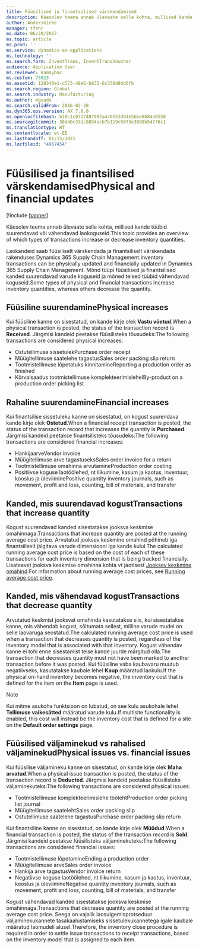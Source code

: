 ```yaml
---
title: Füüsilised ja finantsilised värskendamised
description: Käesolev teema annab ülevaate selle kohta, millised kande tüübid suurendavad või vähendavad laokoguseid.
author: AndersGirke
manager: tfehr
ms.date: 06/20/2017
ms.topic: article
ms.prod: ''
ms.service: dynamics-ax-applications
ms.technology: ''
ms.search.form: InventTrans, InventTransVoucher
audience: Application User
ms.reviewer: kamaybac
ms.custom: 75023
ms.assetid: 128340e1-c573-48e6-b835-6c350d8dd0fb
ms.search.region: Global
ms.search.industry: Manufacturing
ms.author: mguada
ms.search.validFrom: 2016-02-28
ms.dyn365.ops.version: AX 7.0.0
ms.openlocfilehash: b29c1c0727487992a478552d94b5bbe8684d0550
ms.sourcegitcommit: 38d40c331c8894acb7b119c5073e3088b54776c1
ms.translationtype: HT
ms.contentlocale: et-EE
ms.lasthandoff: 01/15/2021
ms.locfileid: "4967454"
---
```

# <a name="physical-and-financial-updates"></a><span data-ttu-id="670ff-103">Füüsilised ja finantsilised värskendamised</span><span class="sxs-lookup"><span data-stu-id="670ff-103">Physical and financial updates</span></span>

[!include [banner](../includes/banner.md)]

<span data-ttu-id="670ff-104">Käesolev teema annab ülevaate selle kohta, millised kande tüübid suurendavad või vähendavad laokoguseid.</span><span class="sxs-lookup"><span data-stu-id="670ff-104">This topic provides an overview of which types of transactions increase or decrease inventory quantities.</span></span> 

<span data-ttu-id="670ff-105">Laokandeid saab füüsiliselt värskendada ja finantsiliselt värskendada rakenduses Dynamics 365 Supply Chain Management.</span><span class="sxs-lookup"><span data-stu-id="670ff-105">Inventory transactions can be physically updated and financially updated in Dynamics 365 Supply Chain Management.</span></span> <span data-ttu-id="670ff-106">Mõnd tüüpi füüsilised ja finantsilised kanded suurendavad varude koguseid ja mõned teised tüübid vähendavad koguseid.</span><span class="sxs-lookup"><span data-stu-id="670ff-106">Some types of physical and financial transactions increase inventory quantities, whereas others decrease the quantity.</span></span>

## <a name="physical-increases"></a><span data-ttu-id="670ff-107">Füüsiline suurendamine</span><span class="sxs-lookup"><span data-stu-id="670ff-107">Physical increases</span></span>
<span data-ttu-id="670ff-108">Kui füüsiline kanne on sisestatud, on kande kirje olek **Vastu võetud**.</span><span class="sxs-lookup"><span data-stu-id="670ff-108">When a physical transaction is posted, the status of the transaction record is **Received**.</span></span> <span data-ttu-id="670ff-109">Järgmisi kandeid peetakse füüsilisteks tõusudeks:</span><span class="sxs-lookup"><span data-stu-id="670ff-109">The following transactions are considered physical increases:</span></span>

-   <span data-ttu-id="670ff-110">Ostutellimuse sissetulek</span><span class="sxs-lookup"><span data-stu-id="670ff-110">Purchase order receipt</span></span>
-   <span data-ttu-id="670ff-111">Müügitellimuse saatelehe tagastus</span><span class="sxs-lookup"><span data-stu-id="670ff-111">Sales order packing slip return</span></span>
-   <span data-ttu-id="670ff-112">Tootmistellimuse lõpetatuks kinnitamine</span><span class="sxs-lookup"><span data-stu-id="670ff-112">Reporting a production order as finished</span></span>
-   <span data-ttu-id="670ff-113">Kõrvalsaadus tootmistellimuse komplekteerimislehel</span><span class="sxs-lookup"><span data-stu-id="670ff-113">By-product on a production order picking list</span></span>

## <a name="financial-increases"></a><span data-ttu-id="670ff-114">Rahaline suurendamine</span><span class="sxs-lookup"><span data-stu-id="670ff-114">Financial increases</span></span>
<span data-ttu-id="670ff-115">Kui finantsilise sissetuleku kanne on sisestatud, on kogust suurendava kande kirje olek **Ostetud**.</span><span class="sxs-lookup"><span data-stu-id="670ff-115">When a financial receipt transaction is posted, the status of the transaction record that increases the quantity is **Purchased**.</span></span> <span data-ttu-id="670ff-116">Järgmisi kandeid peetakse finantsilisteks tõusudeks:</span><span class="sxs-lookup"><span data-stu-id="670ff-116">The following transactions are considered financial increases:</span></span>

-   <span data-ttu-id="670ff-117">Hankijaarve</span><span class="sxs-lookup"><span data-stu-id="670ff-117">Vendor invoice</span></span>
-   <span data-ttu-id="670ff-118">Müügitellimuse arve tagastuseks</span><span class="sxs-lookup"><span data-stu-id="670ff-118">Sales order invoice for a return</span></span>
-   <span data-ttu-id="670ff-119">Tootmistellimuse omahinna arvutamine</span><span class="sxs-lookup"><span data-stu-id="670ff-119">Production order costing</span></span>
-   <span data-ttu-id="670ff-120">Positiivse koguse laotöölehed, nt liikumine, kasum ja kaotus, inventuur, kooslus ja üleviimine</span><span class="sxs-lookup"><span data-stu-id="670ff-120">Positive quantity inventory journals, such as movement, profit and loss, counting, bill of materials, and transfer</span></span>

## <a name="transactions-that-increase-quantity"></a><span data-ttu-id="670ff-121">Kanded, mis suurendavad kogust</span><span class="sxs-lookup"><span data-stu-id="670ff-121">Transactions that increase quantity</span></span>
<span data-ttu-id="670ff-122">Kogust suurendavad kanded sisestatakse jooksva keskmise omahinnaga.</span><span class="sxs-lookup"><span data-stu-id="670ff-122">Transactions that increase quantity are posted at the running average cost price.</span></span> <span data-ttu-id="670ff-123">Arvutatud jooksev keskmine omahind põhineb iga finantsiliselt jälgitava varude dimensiooni iga kande kulul.</span><span class="sxs-lookup"><span data-stu-id="670ff-123">The calculated running average cost price is based on the cost of each of these transactions for each inventory dimension that is being tracked financially.</span></span> <span data-ttu-id="670ff-124">Lisateavet jooksva keskmise omahinna kohta vt jaotisest [Jooksev keskmine omahind](running-average-cost-price.md).</span><span class="sxs-lookup"><span data-stu-id="670ff-124">For information about running average cost prices, see [Running average cost price](running-average-cost-price.md).</span></span>

## <a name="transactions-that-decrease-quantity"></a><span data-ttu-id="670ff-125">Kanded, mis vähendavad kogust</span><span class="sxs-lookup"><span data-stu-id="670ff-125">Transactions that decrease quantity</span></span>
<span data-ttu-id="670ff-126">Arvutatud keskmist jooksvat omahinda kasutatakse siis, kui sisestatakse kanne, mis vähendab kogust, sõltumata sellest, milline varude mudel on selle laovaruga seostatud.</span><span class="sxs-lookup"><span data-stu-id="670ff-126">The calculated running average cost price is used  when a transaction that decreases quantity is posted, regardless of the inventory model that is associated with that inventory.</span></span> <span data-ttu-id="670ff-127">Kogust vähendav kanne ei tohi enne sisestamist teise kande juurde märgitud olla.</span><span class="sxs-lookup"><span data-stu-id="670ff-127">The transaction that decreases quantity must not have been marked to another transaction before it was posted.</span></span> <span data-ttu-id="670ff-128">Kui füüsiline vaba kaubavaru muutub negatiivseks, kasutatakse kaubale lehel **Kaup** määratud laokulu.</span><span class="sxs-lookup"><span data-stu-id="670ff-128">If the physical on-hand inventory becomes negative, the inventory cost that is defined for the item on the **Item** page is used.</span></span> 

> [!NOTE]
> <span data-ttu-id="670ff-129">Kui mitme asukoha funktsioon on lubatud, on see kulu asukohale lehel **Tellimuse vaikesätted** määratud varude kulu.</span><span class="sxs-lookup"><span data-stu-id="670ff-129">If multisite functionality is enabled, this cost will instead be the inventory cost that is defined for a site on the **Default order settings** page.</span></span>

## <a name="physical-issues-vs-financial-issues"></a><span data-ttu-id="670ff-130">Füüsilised väljaminekud vs rahalised väljaminekud</span><span class="sxs-lookup"><span data-stu-id="670ff-130">Physical issues vs. financial issues</span></span>
<span data-ttu-id="670ff-131">Kui füüsilise väljamineku kanne on sisestatud, on kande kirje olek **Maha arvatud**.</span><span class="sxs-lookup"><span data-stu-id="670ff-131">When a physical issue transaction is posted, the status of the transaction record is **Deducted**.</span></span> <span data-ttu-id="670ff-132">Järgmisi kandeid peetakse füüsilisteks väljaminekuteks:</span><span class="sxs-lookup"><span data-stu-id="670ff-132">The following transactions are considered physical issues:</span></span>

-   <span data-ttu-id="670ff-133">Tootmistellimuse komplekteerimislehe tööleht</span><span class="sxs-lookup"><span data-stu-id="670ff-133">Production order picking list journal</span></span>
-   <span data-ttu-id="670ff-134">Müügitellimuse saateleht</span><span class="sxs-lookup"><span data-stu-id="670ff-134">Sales order packing slip</span></span>
-   <span data-ttu-id="670ff-135">Ostutellimuse saatelehe tagastus</span><span class="sxs-lookup"><span data-stu-id="670ff-135">Purchase order packing slip return</span></span>

<span data-ttu-id="670ff-136">Kui finantsiline kanne on sisestatud, on kande kirje olek **Müüdud**.</span><span class="sxs-lookup"><span data-stu-id="670ff-136">When a financial transaction is posted, the status of the transaction record is **Sold**.</span></span> <span data-ttu-id="670ff-137">Järgmisi kandeid peetakse füüsilisteks väljaminekuteks:</span><span class="sxs-lookup"><span data-stu-id="670ff-137">The following transactions are considered financial issues:</span></span>

-   <span data-ttu-id="670ff-138">Tootmistellimuse lõpetamine</span><span class="sxs-lookup"><span data-stu-id="670ff-138">Ending a production order</span></span>
-   <span data-ttu-id="670ff-139">Müügitellimuse arve</span><span class="sxs-lookup"><span data-stu-id="670ff-139">Sales order invoice</span></span>
-   <span data-ttu-id="670ff-140">Hankija arve tagastus</span><span class="sxs-lookup"><span data-stu-id="670ff-140">Vendor invoice return</span></span>
-   <span data-ttu-id="670ff-141">Negatiivse koguse laotöölehed, nt liikumine, kasum ja kaotus, inventuur, kooslus ja üleviimine</span><span class="sxs-lookup"><span data-stu-id="670ff-141">Negative quantity inventory journals, such as movement, profit and loss, counting, bill of materials, and transfer</span></span>

<span data-ttu-id="670ff-142">Kogust vähendavad kanded sisestatakse jooksva keskmise omahinnaga.</span><span class="sxs-lookup"><span data-stu-id="670ff-142">Transactions that decrease quantity are posted at the running average cost price.</span></span> <span data-ttu-id="670ff-143">Seega on vajalik laosulgemisprotseduur väljaminekukannete tasakaalustamiseks sissetulekukannetega igale kaubale määratud laomudeli alusel.</span><span class="sxs-lookup"><span data-stu-id="670ff-143">Therefore, the inventory close procedure is required in order to settle issue transactions to receipt transactions, based on the inventory model that is assigned to each item.</span></span>
